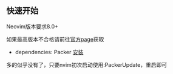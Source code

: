 ## 快速开始

Neovim版本要求8.0+

如果最高版本不合格请前往[官方page](https://github.com/neovim/neovim/releases)获取

* dependencies:
  Packer [安装](https://github.com/wbthomason/packer.nvim)

多的似乎没有了，只要nvim初次启动使用:PackerUpdate，重启即可
